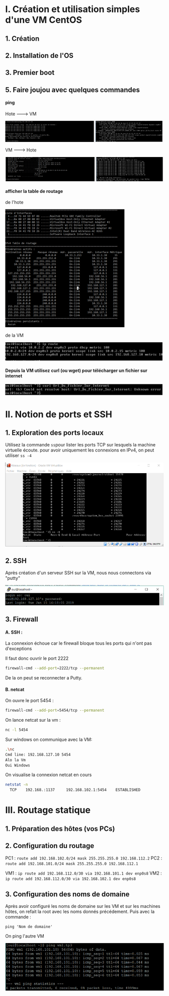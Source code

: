 # I. Création et utilisation simples d'une VM CentOS

## 1. Création

## 2. Installation de l'OS

## 3. Premier boot

## 5. Faire joujou avec quelques commandes

#### ping
Hote ---> VM

![](https://github.com/GratinDauphinoi/CCNA_TP3/blob/master/1.png?raw=true)

VM ---> Hote

![](https://github.com/GratinDauphinoi/CCNA_TP3/blob/master/2.png?raw=true)

#### afficher la table de routage 

de l'hote

![](https://github.com/GratinDauphinoi/CCNA_TP3/blob/master/Table%20de%20routage%20hote.png?raw=true)

de la VM

![](https://github.com/GratinDauphinoi/CCNA_TP3/blob/master/Table%20routage%20VM.png?raw=true)

#### Depuis la VM utilisez curl (ou wget) pour télécharger un fichier sur internet

![](https://github.com/GratinDauphinoi/CCNA_TP3/blob/master/Curl.png?raw=true)

# II. Notion de ports et SSH

## 1. Exploration des ports locaux
Utilisez la commande ```ss```pour lister les ports TCP sur lesquels la machine virtuelle écoute.
pour avoir uniquement les connexions en IPv4, on peut utiliser ```ss -4```


![](https://github.com/GratinDauphinoi/CCNA_TP3/blob/master/ss%20-4.PNG?raw=true)

## 2. SSH

Après création d'un serveur SSH sur la VM, nous nous connectons via "putty"

![](https://github.com/GratinDauphinoi/CCNA_TP3/blob/master/putty.PNG?raw=true)

## 3. Firewall

#### A. SSH :
La connexion échoue car le firewall bloque tous les ports qui n'ont pas d'exceptions 

Il faut donc ouvrir le port 2222
```bash
firewall-cmd --add-port=2222/tcp --permanent
```
De la on peut se reconnecter a Putty.

#### B. netcat
On ouvre le port 5454 :
```bash
firewall-cmd --add-port=5454/tcp --permanent
```
On lance netcat sur la vm :
```bash
nc -l 5454
```
Sur windows on communique avec la VM:
```bash
.\nc
Cmd line: 192.168.127.10 5454
Alo la Vm
Oui Windows
```
On visualise la connexion netcat en cours
```bash
netstat -n
  TCP    192.168.:1137     192.168.102.1:5454    ESTABLISHED
```
# III. Routage statique

## 1. Préparation des hôtes (vos PCs)

## 2. Configuration du routage

PC1 : ```route add 192.168.102.0/24 mask 255.255.255.0 192.168.112.2```
PC2 : ```route add 192.168.101.0/24 mask 255.255.255.0 192.168.112.1```

VM1 : ```ip route add 192.168.112.0/30 via 192.168.101.1 dev enp0s8```
VM2 : ```ip route add 192.168.112.0/30 via 192.168.102.1 dev enp0s8```

## 3. Configuration des noms de domaine

Après avoir configuré les noms de domaine sur les VM et sur les machines hôtes, on refait la root avec les noms donnés précédement. 
Puis avec la commande :
```
ping 'Nom de domaine'
```
On ping l'autre VM

![](https://github.com/GratinDauphinoi/CCNA_TP3/blob/master/ping%20vm1.PNG?raw=true)
